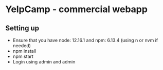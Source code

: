 # YelpCamp - commercial webapp

## Setting up

* Ensure that you have node: 12.16.1 and npm: 6.13.4 (using n or nvm if needed)
* npm install
* npm start
* Login using admin and admin
